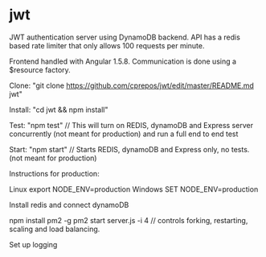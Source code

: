 # jwt

JWT authentication server using DynamoDB backend. 
API has a redis based rate limiter that only allows
100 requests per minute. 

Frontend handled with Angular 1.5.8. Communication 
is done using a $resource factory.


Clone:
"git clone https://github.com/cprepos/jwt/edit/master/README.md jwt"


Install:
"cd jwt && npm install"


Test:
"npm test" // This will turn on REDIS, dynamoDB and Express server concurrently (not meant for production) and run a full end to end test 




Start:
"npm start" // Starts REDIS, dynamoDB and Express only, no tests. (not meant for production)


Instructions for production:


Linux
export NODE_ENV=production
Windows
SET NODE_ENV=production


Install redis and connect dynamoDB

npm install pm2 -g
pm2 start server.js -i 4 // controls forking, restarting, scaling and load balancing.

Set up logging
